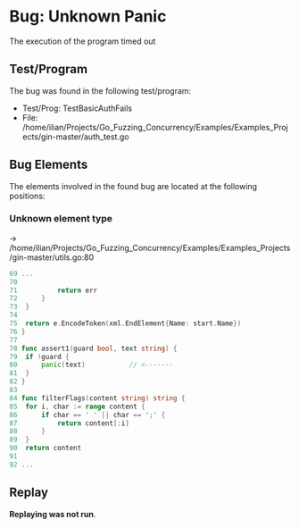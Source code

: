 # Bug: Unknown Panic

The execution of the program timed out

## Test/Program
The bug was found in the following test/program:

- Test/Prog: TestBasicAuthFails
- File: /home/ilian/Projects/Go_Fuzzing_Concurrency/Examples/Examples_Projects/gin-master/auth_test.go

## Bug Elements
The elements involved in the found bug are located at the following positions:

###  Unknown element type
-> /home/ilian/Projects/Go_Fuzzing_Concurrency/Examples/Examples_Projects/gin-master/utils.go:80
```go
69 ...
70 
71 			return err
72 		}
73 	}
74 
75 	return e.EncodeToken(xml.EndElement{Name: start.Name})
76 }
77 
78 func assert1(guard bool, text string) {
79 	if !guard {
80 		panic(text)           // <-------
81 	}
82 }
83 
84 func filterFlags(content string) string {
85 	for i, char := range content {
86 		if char == ' ' || char == ';' {
87 			return content[:i]
88 		}
89 	}
90 	return content
91 
92 ...
```


## Replay
**Replaying was not run**.

